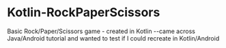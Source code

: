 # Kotlin-RockPaperScissors

Basic Rock/Paper/Scissors game - created in Kotlin
--came across Java/Android tutorial and wanted to test if I could recreate in Kotlin/Android
